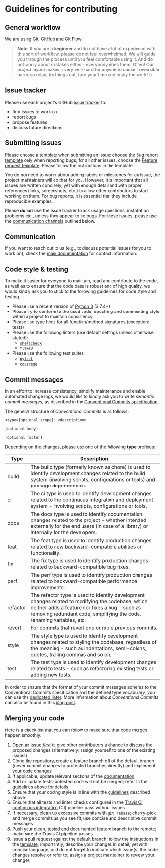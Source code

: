 # Guidelines for contributing

## General workflow

We are using [Git][res-git], [GitHub][res-github] and [Git Flow][res-git-flow].

> **Note:** If you are a **beginner** and do not have a lot of experience with
> this sort of workflow, please do not feel overwhelmed. We will guide you
> through the process until you feel comfortable using it. And do not worry
> about mistakes either - everybody does them. Often! Our project layout makes
> it very very hard for anyone to cause irreversible harm, so relax, try things
> out, take your time and enjoy the work! :)

## Issue tracker

Please use each project's GitHub [issue tracker][res-issue-tracker] to:

- find issues to work on
- report bugs
- propose features
- discuss future directions

## Submitting issues

Please choose a template when submitting an issue: choose the [Bug report
template][res-bug-report] only when reporting bugs; for all other issues,
choose the [Feature request template][res-feature-request]. Please follow the
instructions in the template.

You do not need to worry about adding labels or milestones for an issue, the
project maintainers will do that for you. However, it is important that all
issues are written concisely, yet with enough detail and with proper
references (links, screenshots, etc.) to allow other contributors to start
working on them. For bug reports, it is essential that they include
reproducible examples.

Please **do not** use the issue tracker to ask usage questions, installation
problems etc., unless they appear to be bugs. For these issues, please use
the [communication channels](#communication) outlined below.

## Communication

If you want to reach out to us (e.g., to discuss potential issues for you to
work on), check the [main documentation][res-docs] for contact information.

## Code style & testing

To make it easier for everyone to maintain, read and contribute to the code,
as well as to ensure that the code base is robust and of high quality, we
would kindly ask you to stick to the following guidelines for code style and
testing.

- Please use a recent version of [Python 3][res-py] (3.7.4+)
- Please try to conform to the used code, docstring and commenting style within
  a project to maintain consistency
- Please use type hints for all function/method signatures
  (exception: tests)
- Please use the following linters (use default settings unless otherwise
  stated):
  - [`shellcheck`][res-sh-shellcheck]
  - [`flake8`][res-py-flake8]
- Please use the following test suites:
  - [`pytest`][res-py-pytest]
  - [`coverage`][res-py-coverage]

## Commit messages

In an effort to increase consistency, simplify maintenance and enable automated
change logs, we would like to kindly ask you to write _semantic commit
messages_, as described in the [Conventional Commits
specification][res-conv-commits].

The general structure of _Conventional Commits_ is as follows:

```console
<type>[optional scope]: <description>

[optional body]

[optional footer]
```

Depending on the changes, please use one of the following **type** prefixes:

| Type | Description |
| --- | --- |
| build | The build type (formerly known as chore) is used to identify development changes related to the build system (involving scripts, configurations or tools) and package dependencies.  |
| ci | The ci type is used to identify development changes related to the continuous integration and deployment system - involving scripts, configurations or tools. |
| docs | The docs type is used to identify documentation changes related to the project - whether intended externally for the end users (in case of a library) or internally for the developers. |
| feat | The feat type is used to identify production changes related to new backward-compatible abilities or functionality. |
| fix | The fix type is used to identify production changes related to backward-compatible bug fixes. |
| perf | The perf type is used to identify production changes related to backward-compatible performance improvements. |
| refactor | The refactor type is used to identify development changes related to modifying the codebase, which neither adds a feature nor fixes a bug - such as removing redundant code, simplifying the code, renaming variables, etc. |
| revert | For commits that revert one or more previous commits. |
| style | The style type is used to identify development changes related to styling the codebase, regardless of the meaning - such as indentations, semi-colons, quotes, trailing commas and so on. |
| test | The test type is used to identify development changes related to tests - such as refactoring existing tests or adding new tests. |

In order to ensure that the format of your commit messages adheres to the
Conventional Commits specification and the defined type vocabulary, you can
use the [dedicated linter][res-conv-commits-lint]. More information about
_Conventional Commits_ can also be found in this [blog
post][res-conv-commits-blog].

## Merging your code

Here is a check list that you can follow to make sure that code merges
happen smoothly:

1. [Open an issue](#submitting-issues) _first_ to give other contributors a
   chance to discuss the proposed changes (alternatively: assign yourself
   to one of the existing issues)
2. Clone the repository, create a feature branch off of the default branch
   (never commit changes to protected branches directly) and implement your
   code changes
3. If applicable, update relevant sections of the [documentation][res-documentation]
4. Add or update tests; untested code will not be merged; refer to the
   [guidelines](#code-style--testing) above for details
5. Ensure that your coding style is in line with the
   [guidelines](#code-style--testing) described above
6. Ensure that all tests and linter checks configured in the [Travis
   CI][res-travis-docs] [continuous integration][res-ci-cd] (CI) pipeline pass without
   issues
7. If necessary, clean up excessive commits with `git rebase`; cherry-pick and
   merge commits as you see fit; use concise and descriptive commit messages
8. Push your clean, tested and documented feature branch to the remote; make
   sure the Travis CI pipeline passes
9. Issue a pull request against the default branch; follow the instructions in
   the [template][res-pull-request]; importantly, describe your changes in
   detail, yet with concise language, and do not forget to indicate which
   issue(s) the code changes resolve or refer to; assign a project maintainer
   to review your changes

[res-git]: <https://git-scm.com/>
[res-github]: <https://github.com>
[res-git-flow]: <https://nvie.com/posts/a-successful-git-branching-model/>
[res-issue-tracker]: <https://github.com/zavolanlab/binding-scanner/issues>
[res-bug-report]: .github/ISSUE_TEMPLATE/bug_report.md
[res-feature-request]: .github/ISSUE_TEMPLATE/feature_request.md
[res-py]: <https://www.python.org/>
[res-sh-shellcheck]: <https://github.com/koalaman/shellcheck>
[res-py-flake8]: <https://gitlab.com/pycqa/flake8>
[res-py-pytest]: <https://docs.pytest.org/en/latest/>
[res-py-coverage]: <https://pypi.org/project/coverage/>
[res-conv-commits]: <https://www.conventionalcommits.org/en/v1.0.0-beta.2/#specification>
[res-conv-commits-lint]: <https://github.com/conventional-changelog/commitlint>
[res-conv-commits-blog]: <https://nitayneeman.com/posts/understanding-semantic-commit-messages-using-git-and-angular/>
[res-docs]: README.md
[res-documentation]: workflow/documentation.md
[res-ci-cd]: <https://en.wikipedia.org/wiki/Continuous_integration>
[res-travis-docs]: <https://docs.travis-ci.com/>
[res-pull-request]: PULL_REQUEST_TEMPLATE.md
